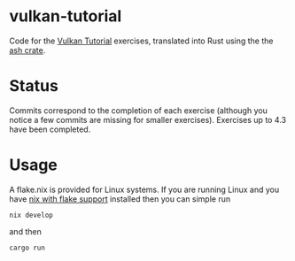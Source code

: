 # vulkan-tutorial

Code for the [Vulkan Tutorial](https://vulkan-tutorial.com) exercises, translated into Rust using the the [ash crate](https://github.com/MaikKlein/ash).

# Status

Commits correspond to the completion of each exercise (although you notice a few commits are missing for smaller exercises). Exercises up to 4.3 have been completed.

# Usage

A flake.nix is provided for Linux systems. If you are running Linux and you have [nix with flake support](https://github.com/mschwaig/howto-install-nix-with-flake-support) installed then you can simple run

```
nix develop
```

and then

```
cargo run
```
